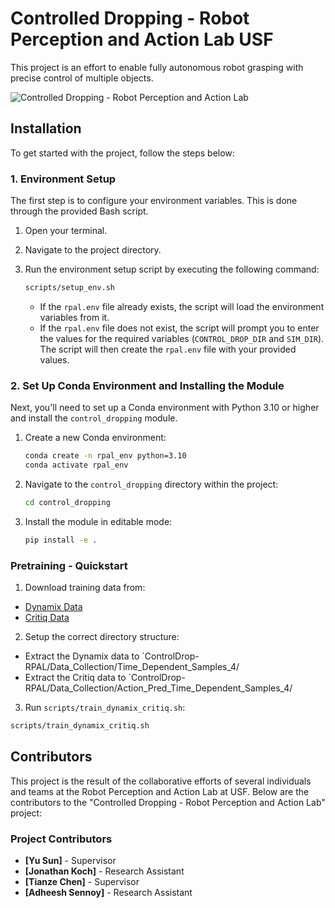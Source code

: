 # Controlled Dropping - Robot Perception and Action Lab USF

This project is an effort to enable fully autonomous robot grasping with precise control of multiple objects.

![Controlled Dropping - Robot Perception and Action Lab](https://rpal.cse.usf.edu/images/dubi2.png)


## Installation

To get started with the project, follow the steps below:

### 1. Environment Setup

The first step is to configure your environment variables. This is done through the provided Bash script.

1. Open your terminal.
2. Navigate to the project directory.
3. Run the environment setup script by executing the following command:

   ```bash
   scripts/setup_env.sh
   ```

   - If the `rpal.env` file already exists, the script will load the environment variables from it.
   - If the `rpal.env` file does not exist, the script will prompt you to enter the values for the required variables (`CONTROL_DROP_DIR` and `SIM_DIR`). The script will then create the `rpal.env` file with your provided values.


### 2. Set Up Conda Environment and Installing the Module

Next, you'll need to set up a Conda environment with Python 3.10 or higher and install the `control_dropping` module.

1. Create a new Conda environment:

   ```bash
   conda create -n rpal_env python=3.10
   conda activate rpal_env
   ```

2. Navigate to the `control_dropping` directory within the project:

   ```bash
   cd control_dropping
   ```

3. Install the module in editable mode:

   ```bash
   pip install -e .
   ```

### Pretraining - Quickstart
1. Download training data from:
 - [Dynamix Data](https://drive.google.com/file/d/1LOnYNdchxagJXLuk8BTKftJcWpd2rIU6/view?usp=sharing)
 - [Critiq Data](https://drive.google.com/file/d/1cw6r8nK05H7W5JEBsY8f7tcb0lRUrn2q/view?usp=sharing)

2. Setup the correct directory structure:
 - Extract the Dynamix data to `ControlDrop-RPAL/Data_Collection/Time_Dependent_Samples_4/
 - Extract the Critiq data to `ControlDrop-RPAL/Data_Collection/Action_Pred_Time_Dependent_Samples_4/

3. Run `scripts/train_dynamix_critiq.sh`:

```bash
scripts/train_dynamix_critiq.sh
```

## Contributors

This project is the result of the collaborative efforts of several individuals and teams at the Robot Perception and Action Lab at USF. Below are the contributors to the "Controlled Dropping - Robot Perception and Action Lab" project:

### Project Contributors

- **[Yu Sun]** - Supervisor
- **[Jonathan Koch]** - Research Assistant
- **[Tianze Chen]** - Supervisor
- **[Adheesh Sennoy]** - Research Assistant
